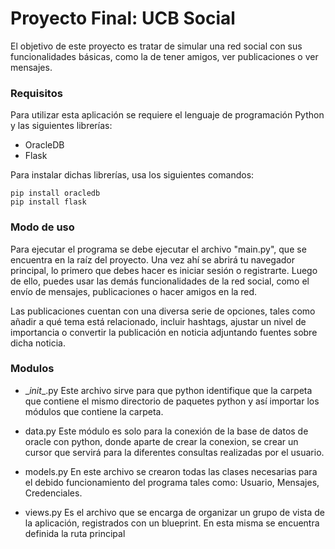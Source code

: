 # Proyecto Final: UCB Social

El objetivo de este proyecto es tratar de simular una red social con sus funcionalidades básicas, como la de tener amigos, ver publicaciones o ver mensajes.

### Requisitos
Para utilizar esta aplicación se requiere el lenguaje de programación Python y las siguientes librerías:
- OracleDB
- Flask

Para instalar dichas librerías, usa los siguientes comandos:
```
pip install oracledb
pip install flask
```

### Modo de uso
Para ejecutar el programa se debe ejecutar el archivo "main.py", que se encuentra en la raíz del proyecto. Una vez ahí se abrirá tu navegador principal, lo primero que debes hacer es iniciar sesión o registrarte. Luego de ello, puedes usar las demás funcionalidades de la red social, como el envío de mensajes, publicaciones o hacer amigos en la red.

Las publicaciones cuentan con una diversa serie de opciones, tales como añadir a qué tema está relacionado, incluir hashtags, ajustar un nivel de importancia o convertir la publicación en noticia adjuntando fuentes sobre dicha noticia.

### Modulos
* \__init__.py
	Este archivo sirve para que python identifique que la carpeta que contiene el mismo 
	directorio de paquetes python y así importar los módulos que contiene la carpeta.

* data.py
	Este módulo es solo para la conexión de la base de datos de oracle con python, donde
	aparte de crear la conexion, se crear un cursor que servirá para la diferentes consultas
  realizadas por el usuario.

* models.py
	En este archivo se crearon todas las clases necesarias para el debido funcionamiento	del programa tales como: Usuario, Mensajes, Credenciales.

* views.py
  Es el archivo que se encarga de organizar un grupo de vista de la aplicación, registrados con un blueprint. En esta misma se encuentra definida la ruta principal
